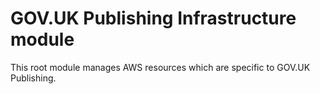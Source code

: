 # GOV.UK Publishing Infrastructure module

This root module manages AWS resources which are specific to GOV.UK Publishing.
